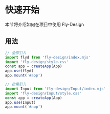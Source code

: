 # 快速开始

本节将介绍如何在项目中使用 Fly-Design

## 用法

```javascript
// 全部引入
import flyd from 'fly-design/index.mjs'
import 'fly-design/style.css'
const app = createApp(App)
app.use(flyd)
app.mount('#app')

// 按需引入
import Input from 'fly-design/Input/index.mjs'
import 'fly-design/Input/style.css'
const app = createApp(App)
app.use(Input)
app.mount('#app')
```
